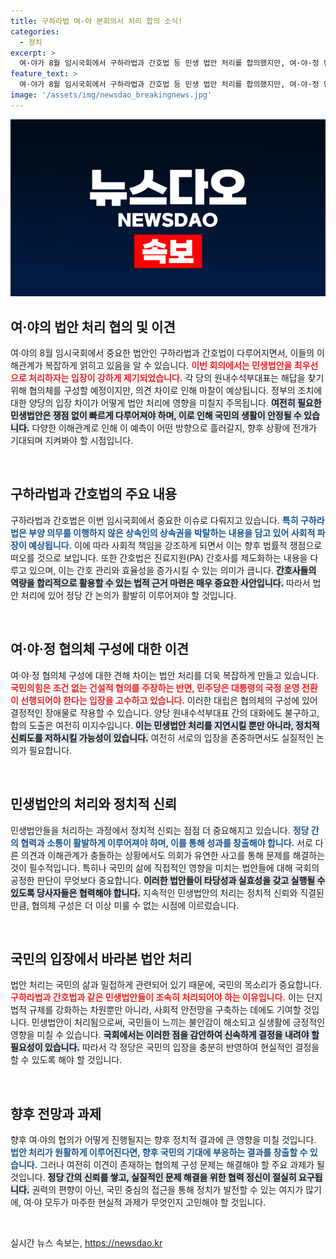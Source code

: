 ```yaml
---
title: 구하라법 여·야 본회의서 처리 합의 소식!
categories:
  - 정치
excerpt: >
  여·야가 8월 임시국회에서 구하라법과 간호법 등 민생 법안 처리를 합의했지만, 여·야·정 협의체 구성에선 이견을 보였다. 민생입법은 속도를 내겠지만, 대통령의 정책 전환이 논의의 핵심으로 떠올랐다.
feature_text: >
  여·야가 8월 임시국회에서 구하라법과 간호법 등 민생 법안 처리를 합의했지만, 여·야·정 협의체 구성에선 이견을 보였다. 민생입법은 속도를 내겠지만, 대통령의 정책 전환이 논의의 핵심으로 떠올랐다.
image: '/assets/img/newsdao_breakingnews.jpg'
---
```


<p><img src="/assets/img/newsdao_breakingnews.jpg" alt="flaretime 속보" /></p>

<h2 data-ke-size="size26">여·야의 법안 처리 협의 및 이견</h2>

<p data-ke-size="size16">여·야의 8월 임시국회에서 중요한 법안인 구하라법과 간호법이 다루어지면서, 이들의 이해관계가 복잡하게 얽히고 있음을 알 수 있습니다. <b><span style="color: #ee2323;">이번 회의에서는 민생법안을 최우선으로 처리하자는 입장이 강하게 제기되었습니다.</span></b> 각 당의 원내수석부대표는 해답을 찾기 위해 협의체를 구성할 예정이지만, 의견 차이로 인해 마찰이 예상됩니다. 정부의 조치에 대한 양당의 입장 차이가 어떻게 법안 처리에 영향을 미칠지 주목됩니다. <b><span style="background-color: #21538527;">여전히 필요한 민생법안은 쟁점 없이 빠르게 다루어져야 하며, 이로 인해 국민의 생활이 안정될 수 있습니다.</span></b> 다양한 이해관계로 인해 이 예측이 어떤 방향으로 흘러갈지, 향후 상황에 전개가 기대되며 지켜봐야 할 시점입니다.</p>

<p data-ke-size="size16">&nbsp;</p>

<h2 data-ke-size="size26">구하라법과 간호법의 주요 내용</h2>

<p data-ke-size="size16">구하라법과 간호법은 이번 임시국회에서 중요한 이슈로 다뤄지고 있습니다. <b><span style="color: #1a5490;">특히 구하라법은 부양 의무를 이행하지 않은 상속인의 상속권을 박탈하는 내용을 담고 있어 사회적 파장이 예상됩니다.</span></b> 이에 따라 사회적 책임을 강조하게 되면서 이는 향후 법률적 쟁점으로 떠오를 것으로 보입니다. 또한 간호법은 진료지원(PA) 간호사를 제도화하는 내용을 다루고 있으며, 이는 간호 관리와 효율성을 증가시킬 수 있는 의미가 큽니다. <b><span style="background-color: #21538527;">간호사들의 역량을 합리적으로 활용할 수 있는 법적 근거 마련은 매우 중요한 사안입니다.</span></b> 따라서 법안 처리에 있어 정당 간 논의가 활발히 이루어져야 할 것입니다.</p>

<p data-ke-size="size16">&nbsp;</p>

<h2 data-ke-size="size26">여·야·정 협의체 구성에 대한 이견</h2>

<p data-ke-size="size16">여·야·정 협의체 구성에 대한 견해 차이는 법안 처리를 더욱 복잡하게 만들고 있습니다. <b><span style="color: #ee2323;">국민의힘은 조건 없는 건설적 협의를 주장하는 반면, 민주당은 대통령의 국정 운영 전환이 선행되어야 한다는 입장을 고수하고 있습니다.</span></b> 이러한 대립은 협의체의 구성에 있어 결정적인 장애물로 작용할 수 있습니다. 양당 원내수석부대표 간의 대화에도 불구하고, 합의 도출은 여전히 미지수입니다. <b><span style="background-color: #21538527;">이는 민생법안 처리를 지연시킬 뿐만 아니라, 정치적 신뢰도를 저하시킬 가능성이 있습니다.</span></b> 여전히 서로의 입장을 존중하면서도 실질적인 논의가 필요합니다.</p>

<p data-ke-size="size16">&nbsp;</p>

<h2 data-ke-size="size26">민생법안의 처리와 정치적 신뢰</h2>

<p data-ke-size="size16">민생법안들을 처리하는 과정에서 정치적 신뢰는 점점 더 중요해지고 있습니다. <b><span style="color: #1a5490;">정당 간의 협력과 소통이 활발하게 이루어져야 하며, 이를 통해 성과를 창출해야 합니다.</span></b> 서로 다른 의견과 이해관계가 충돌하는 상황에서도 의회가 유연한 사고를 통해 문제를 해결하는 것이 필수적입니다. 특히나 국민의 삶에 직접적인 영향을 미치는 법안들에 대해 국회의 공정한 판단이 무엇보다 중요합니다. <b><span style="background-color: #21538527;">이러한 법안들이 타당성과 실효성을 갖고 실행될 수 있도록 당사자들은 협력해야 합니다.</span></b> 지속적인 민생법안의 처리는 정치적 신뢰와 직결된 만큼, 협의체 구성은 더 이상 미룰 수 없는 시점에 이르렀습니다.</p>

<p data-ke-size="size16">&nbsp;</p>

<h2 data-ke-size="size26">국민의 입장에서 바라본 법안 처리</h2>

<p data-ke-size="size16">법안 처리는 국민의 삶과 밀접하게 관련되어 있기 때문에, 국민의 목소리가 중요합니다. <b><span style="color: #ee2323;">구하라법과 간호법과 같은 민생법안들이 조속히 처리되어야 하는 이유입니다.</span></b> 이는 단지 법적 규제를 강화하는 차원뿐만 아니라, 사회적 안전망을 구축하는 데에도 기여할 것입니다. 민생법안이 처리됨으로써, 국민들이 느끼는 불안감이 해소되고 실생활에 긍정적인 영향을 미칠 수 있습니다. <b><span style="background-color: #21538527;">국회에서는 이러한 점을 감안하여 신속하게 결정을 내려야 할 필요성이 있습니다.</span></b> 따라서 각 정당은 국민의 입장을 충분히 반영하여 현실적인 결정을 할 수 있도록 해야 할 것입니다.</p>

<p data-ke-size="size16">&nbsp;</p>

<h2 data-ke-size="size26">향후 전망과 과제</h2>

<p data-ke-size="size16">향후 여·야의 협의가 어떻게 진행될지는 향후 정치적 결과에 큰 영향을 미칠 것입니다. <b><span style="color: #1a5490;">법안 처리가 원활하게 이루어진다면, 향후 국민의 기대에 부응하는 결과를 창출할 수 있습니다.</span></b> 그러나 여전히 이견이 존재하는 협의체 구성 문제는 해결해야 할 주요 과제가 될 것입니다. <b><span style="background-color: #21538527;">정당 간의 신뢰를 쌓고, 실질적인 문제 해결을 위한 협력 정신이 절실히 요구됩니다.</span></b> 권력의 편향이 아닌, 국민 중심의 접근을 통해 정치가 발전할 수 있는 여지가 많기에, 여·야 모두가 마주한 현실적 과제가 무엇인지 고민해야 할 것입니다.</p>

<p data-ke-size="size16">&nbsp;</p>
실시간 뉴스 속보는, <a href="https://newsdao.kr" rel="dofollow">https://newsdao.kr</a>


